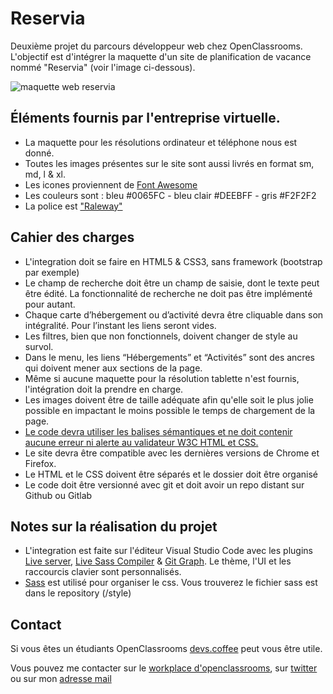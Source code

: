 # Reservia
Deuxième projet du parcours développeur web chez OpenClassrooms.
L'objectif est d'intégrer la maquette d'un site de planification de vacance nommé "Reservia" (voir l'image ci-dessous).

![maquette web reservia](./img/mockup/desktop.png)

## Éléments fournis par l'entreprise virtuelle.
- La maquette pour les résolutions ordinateur et téléphone nous est donné.
- Toutes les images présentes sur le site sont aussi livrés en format sm, md, l & xl.
- Les icones proviennent de [Font Awesome](https://fontawesome.com/)
- Les couleurs sont : bleu #0065FC - bleu clair #DEEBFF - gris #F2F2F2
- La police est ["Raleway"](https://fonts.google.com/specimen/Raleway)

## Cahier des charges
- L'integration doit se faire en HTML5 & CSS3, sans framework (bootstrap par exemple)
- Le champ de recherche doit être un champ de saisie, dont le texte peut être édité. La fonctionnalité de recherche ne doit pas être implémenté pour autant.
- Chaque carte d’hébergement ou d’activité devra être cliquable dans son intégralité. Pour l’instant les liens seront vides.
- Les filtres, bien que non fonctionnels, doivent changer de style au survol.
- Dans le menu, les liens “Hébergements” et “Activités” sont des ancres qui doivent mener aux sections de la page.
- Même si aucune maquette pour la résolution tablette n'est fournis, l'intégration doit la prendre en charge.
- Les images doivent être de taille adéquate afin qu'elle soit le plus jolie possible en impactant le moins possible le temps de chargement de la page.
- [Le code devra utiliser les balises sémantiques et ne doit contenir aucune erreur ni alerte au validateur W3C HTML et CSS.](https://validator.w3.org/nu/?doc=https%3A%2F%2Fmathisbarre.github.io%2FMathisBarre_2_14102020%2F)
- Le site devra être compatible avec les dernières versions de Chrome et Firefox.
- Le HTML et le CSS doivent être séparés et le dossier doit être organisé
- Le code doit être versionné avec git et doit avoir un repo distant sur Github ou Gitlab

## Notes sur la réalisation du projet
- L'integration est faite sur l'éditeur Visual Studio Code avec les plugins [Live server](https://marketplace.visualstudio.com/items?itemName=ritwickdey.LiveServer), [Live Sass Compiler](https://marketplace.visualstudio.com/items?itemName=ritwickdey.live-sass) & [Git Graph](https://marketplace.visualstudio.com/items?itemName=mhutchie.git-graph). Le thème, l'UI et les raccourcis clavier sont personnalisés.
- [Sass](https://sass-lang.com/) est utilisé pour organiser le css. Vous trouverez le fichier sass est dans le repository (/style)


## Contact
Si vous êtes un étudiants OpenClassrooms [devs.coffee](devs.coffee) peut vous être utile.

Vous pouvez me contacter sur le [workplace d'openclassrooms](https://openclassrooms.workplace.com/profile.php?id=100054767869328), sur [twitter](https://twitter.com/lemathisbarre) ou sur mon [adresse mail](mailto:contact@mathisbarre.com)